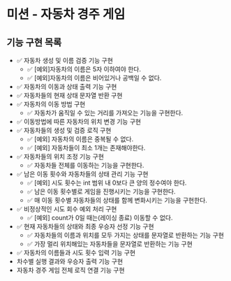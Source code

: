 # 미션 - 자동차 경주 게임

## 기능 구현 목록
- ✅ 자동차 생성 및 이름 검증 기능 구현
  - ✅ [예외]자동차의 이름은 5자 이하여야 한다.
  - ✅ [예외]자동차의 이름은 비어있거나 공백일 수 없다.
- ✅ 자동차의 이동과 상태 출력 기능 구현
- ✅ 자동차들의 현재 상태 문자열 반환 구현
- ✅ 자동차의 이동 방법 구현
  - ✅ 자동차가 움직일 수 있는 거리를 가져오는 기능을 구현한다.
- ✅ 이동방법에 따른 자동차의 위치 변경 기능 구현
- ✅ 자동차들의 생성 및 검증 로직 구현
  - ✅ [예외] 자동차의 이름은 중복될 수 없다.
  - ✅ [예외] 자동차들이 최소 1개는 존재해야한다.
- ✅ 자동차들의 위치 조정 기능 구현
  - ✅ 자동차들 전체를 이동하는 기능을 구현한다.
- ✅ 남은 이동 횟수와 자동차들의 상태 관리 기능 구현
  - ✅ [예외] 시도 횟수는 int 범위 내 0보다 큰 양의 정수여야 한다.
  - ✅ 남은 이동 횟수별로 게임을 진행시키는 기능을 구현한다.
  - ✅ 매 이동 횟수별 자동차들의 상태를 함께 변화시키는 기능을 구현한다.
- ✅ 비정상적인 시도 회수 예외 처리 구현
  - ✅ [예외] count가 0일 때는(레이싱 종료) 이동할 수 없다.
- ✅ 현재 자동차들의 상태와 최종 우승자 선정 기능 구현
  - ✅ 자동차들의 이름과 위치를 모두 가지는 상태를 문자열로 반환하는 기능 구현
  - ✅ 가장 멀리 위치해있는 자동차들을 문자열로 반환하는 기능 구현
- ✅ 자동차의 이름들과 시도 횟수 입력 기능 구현
- 차수별 실행 결과와 우승자 출력 기능 구현
- 자동차 경주 게임 전체 로직 연결 기능 구현

